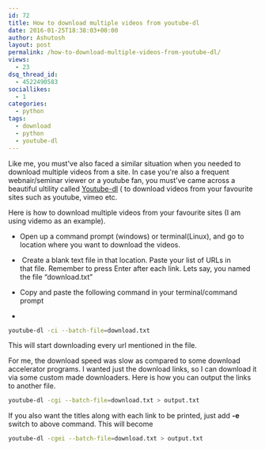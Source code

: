 ```yaml
---
id: 72
title: How to download multiple videos from youtube-dl
date: 2016-01-25T18:38:03+00:00
author: Ashutosh
layout: post
permalink: /how-to-download-multiple-videos-from-youtube-dl/
views:
  - 23
dsq_thread_id:
  - 4522490583
sociallikes:
  - 1
categories:
  - python
tags:
  - download
  - python
  - youtube-dl
---
```

Like me, you must've also faced a similar situation when you needed to download multiple videos from a site. In case you're also a frequent webnair/seminar viewer or a youtube fan, you must've came across a beautiful ultility called [Youtube-dl](https://rg3.github.io/youtube-dl) ( to download videos from your favourite sites such as youtube, vimeo etc.

Here is how to download multiple videos from your favourite sites (I am using videmo as an example).

- Open up a command prompt (windows) or terminal(Linux), and go to location where you want to download the videos.

-  Create a blank text file in that location. Paste your list of URLs in that file. Remember to press Enter after each link. Lets say, you named the file &#8220;download.txt&#8221;

- Copy and paste the following command in your terminal/command prompt
- 
```bash
youtube-dl -ci --batch-file=download.txt
```

This will start downloading every url mentioned in the file.

For me, the download speed was slow as compared to some download accelerator programs. I wanted just the download links, so I can download it via some custom made downloaders. Here is how you can output the links to another file.

```bash
youtube-dl -cgi --batch-file=download.txt > output.txt
```

If you also want the titles along with each link to be printed, just add **-e** switch to above command. This will become

```bash 
youtube-dl -cgei --batch-file=download.txt > output.txt
```